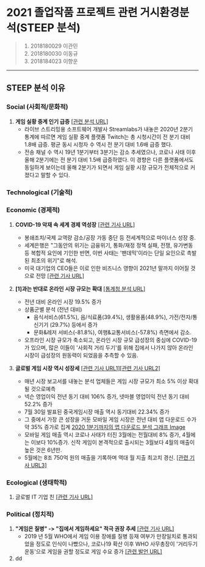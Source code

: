 ﻿# 2021 졸업작품 프로젝트 관련 거시환경분석(STEEP 분석) 
>1. 2018180029 이관민  
>2. 2018180030 이동규
>3.  2018184023 이향운
---
## STEEP 분석 이유
> 

### Social (사회적/문화적)
1. **게임 실황 중계 인기 급증** [[관련 분석 URL]](https://blog.streamlabs.com/streamlabs-stream-hatchet-q2-2020-live-streaming-industry-report-44298e0d15bc)
	- 라이브 스트리밍용 소프트웨어 개발사 Streamlabs가 내놓은 2020년 2분기 통계에 따르면 게임 실황 중계 플랫폼 Twitch는 총 시청시간이 전 분기 대비 1.8배 급증. 평균 동시 시청자 수 역시 전 분기 대비 1.6배 급증 했다.
	- 전송 채널 수 역시 19년 1분기부터 3분기는 감소 추세였으나, 코로나 사태 이후 올해 2분기에는 전 분기 대비 1.5배 급증하였다. 이 경향은 다른 플랫폼에서도 동일하게 보이는데 올해 2분기가 되면서 게임 실황 시장 규모가 전체적으로 커졌다고 말할 수 있다.
### Technological (기술적)

### Economic (경제적)
1. **COVID-19 악재 속 세계 경제 역성장** [[관련 기사 URL]](https://biz.chosun.com/site/data/html_dir/2020/06/08/2020060803020.html)
	* 봉쇄조치/국제 교역량 감소/공장 가동 중단 등 전세계적으로 마이너스 성장 중. 
	* 세계은행은 "그동안의 위기는 금융위기, 통화/재정 정책 실패, 전쟁, 유가변동 등 복합적 요인에 기인한 반면, 이번 사태는 '팬데믹'이라는 단일 요인으로 촉발된 최초의 위기"로 해석.
	*   미국 대기업의 CEO들은 이로 인한 비즈니스 영향이 2021년 말까지 이어질 것으로 전망 [[관련 기사 URL]](https://news.einfomax.co.kr/news/articleView.html?idxno=4095125)
	
2. **[1]과는 반대로 온라인 시장 규모는 확대** [[통계청 분석 URL]](https://kostat.go.kr/portal/korea/kor_nw/1/12/3/index.board?bmode=read&aSeq=384294&pageNo=1&rowNum=10&amSeq=&sTarget=title&sTxt=)
	* 전년 대비 온라인 시장 19.5% 증가
	* 상품군별 분석 (전년 대비)
		* 음식서비스(61.5%), 음/식료품(39.4%), 생활용품(48.9%), 가전/전자/통신기기 (29.7%) 등에서 증가
		* 문화&레저 서비스(-81.8%), 여행&교통서비스(-57.8%) 측면에서 감소.
	* 오프라인 시장 규모가 축소되고, 온라인 시장 규모 급성장의 중심에 COVID-19가 있으며, 많은 이들이 '사회적 거리 두기'를 위해 집에서 나가지 않아 온라인 시장이 급성장의 원동력이 되었음을 추측할 수 있음.
	
3. **글로벌 게임 시장 역시 성장세** [[관련 기사 URL1]](https://www.donga.com/news/It/article/all/20200701/101774264/1)[[관련 기사 URL2]](https://youthdaily.co.kr/mobile/article.html?no=44661)
	- 매년 시장 보고서를 내놓는 분석 업체들은 게임 시장 규모가 최소 5% 이상 확대될 것으로예측
	- 넥슨 영업이익 전년 동기 대비 106% 증가, 넷마블 영업이익 전년 동기 대비 52.2% 증가
	- 7월 30일 발표된 중국게임시장 매출 역시 동기대비 22.34% 증가
	- 그 중에서 가장 큰 성장을 거둔 모바일 게임 시장은 전년 대비 앱 다운로드 수가 약 35% 증가로 집계
[2020 1분기까지의 앱 다운로드 분석 그래프 Image](https://dimg.donga.com/wps/NEWS/IMAGE/2020/07/01/101774011.1.png)
	- 모바일 게임 매출 역시 코로나 사태가 터진 3월에는 전월대비 8% 증가, 4월에는 이보다 10%증가. 신작 게임이 본격적으로 출시되는 3월보다 4월의 매출이 높은 것은 6년만. 
	- 5월에는 8조 750억 원의 매출을 기록하며 역대 월 지출 최고치 경신. [[관련 기사 URL3]](https://www.etoday.co.kr/news/view/1930774)
### Ecological (생태학적)
1. 글로벌 IT 기업 친 [[관련 기사 URL]](https://www.ajunews.com/view/20200127173607747)

### Political (정치적)
1. **"게임은 질병" -> "집에서 게임하세요" 적극 권장 추세** [[관련 기사 URL]](https://news.naver.com/main/ranking/read.nhn?mid=etc&sid1=111&rankingType=popular_day&oid=030&aid=0002875821&date=20200401&type=1&rankingSeq=8&rankingSectionId=105)
	- 2019 년 5월 WHO에서 게임 이용 장애를 질병 등재 여부가 만장일치로 통과되었을 정도로 인식이 나빴으나, 코로나19 확산 이후 WHO 사무총장이 '거리두기 운동'으로 게임을 권할 정도로 게임 수요 증가 [[관련 발언 URL]](https://twitter.com/DrTedros/status/1241110858694000643?s=20)
2. dd
